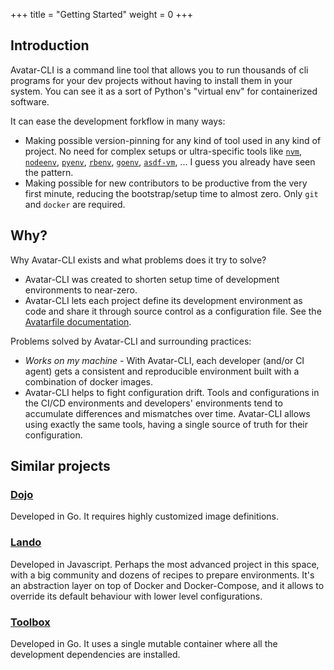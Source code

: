 +++
title = "Getting Started"
weight = 0
+++

## Introduction

Avatar-CLI is a command line tool that allows you to run thousands of cli
programs for your dev projects without having to install them in your system.
You can see it as a sort of Python's "virtual env" for containerized software.

It can ease the development forkflow in many ways:
  - Making possible version-pinning for any kind of tool used in any kind of
    project. No need for complex setups or ultra-specific tools like
    [`nvm`](https://github.com/nvm-sh/nvm),
    [`nodeenv`](https://ekalinin.github.io/nodeenv/),
    [`pyenv`](https://github.com/pyenv/pyenv),
    [`rbenv`](https://github.com/rbenv/rbenv),
    [`goenv`](https://github.com/syndbg/goenv),
    [`asdf-vm`](https://asdf-vm.com), ... I guess you already have seen the
    pattern.
  - Making possible for new contributors to be productive from the very first
    minute, reducing the bootstrap/setup time to almost zero. Only `git` and
    `docker` are required.

## Why?

Why Avatar-CLI exists and what problems does it try to solve?

- Avatar-CLI was created to shorten setup time of development environments to
  near-zero.
- Avatar-CLI lets each project define its development environment as code and
  share it through source control as a configuration file. See the
  [Avatarfile documentation](/documentation/avatarfile/).

Problems solved by Avatar-CLI and surrounding practices:

- *Works on my machine* - With Avatar-CLI, each developer (and/or CI agent) gets
  a consistent and reproducible environment built with a combination of docker
  images.
- Avatar-CLI helps to fight configuration drift. Tools and configurations in the
  CI/CD environments and developers' environments tend to accumulate differences
  and mismatches over time. Avatar-CLI allows using exactly the same tools,
  having a single source of truth for their configuration.

## Similar projects

### [Dojo](https://github.com/kudulab/dojo)

Developed in Go. It requires highly customized image definitions.

### [Lando](https://lando.dev/)

Developed in Javascript. Perhaps the most advanced project in this space, with
a big community and dozens of recipes to prepare environments. It's an
abstraction layer on top of Docker and Docker-Compose, and it allows to override
its default behaviour with lower level configurations.

### [Toolbox](https://github.com/containers/toolbox)

Developed in Go. It uses a single mutable container where all the development
dependencies are installed.
